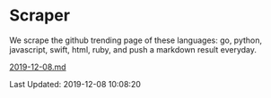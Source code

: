 # Scraper

We scrape the github trending page of these languages: go, python, javascript, swift, html, ruby, and push a markdown result everyday.

[2019-12-08.md](https://github.com/henson/Scraper/blob/master/2019-12-08.md)

Last Updated: 2019-12-08 10:08:20